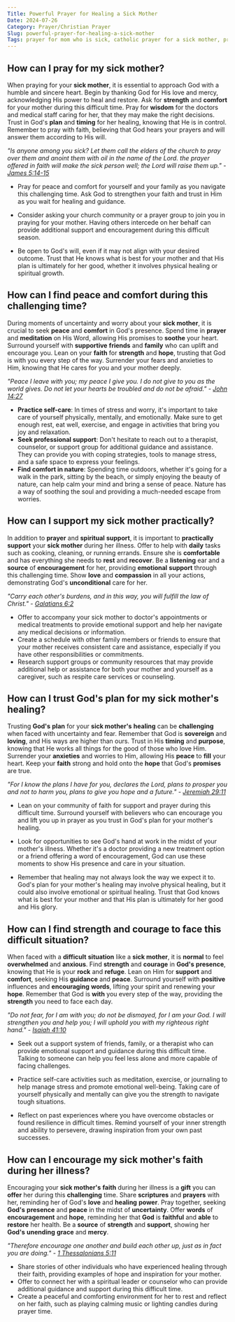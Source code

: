```yaml
---
Title: Powerful Prayer for Healing a Sick Mother
Date: 2024-07-26
Category: Prayer/Christian Prayer
Slug: powerful-prayer-for-healing-a-sick-mother
Tags: prayer for mom who is sick, catholic prayer for a sick mother, prayer for a friend's sick mother, catholic prayer for sick mother, prayer for sick mom, prayer for mom to get well, prayers for sick mom, prayer for mom healing, fast recovery prayer for mom to get well, healing prayer for my mom to get better, prayer for my sick mother, healing prayer for mother, prayer for my sick mom, prayer for mom in hospital, prayer of healing for my mother, catholic prayer for sick mom, healing prayer for my mother, prayer for my mother to be healed, prayer for sick elderly mother, pray for my mother health, prayer for mother health, prayer for the sick mother, prayer for sick mother, healing prayer for my mom, prayer for a friend's sick mom, prayer, christian prayer
---
```

## How can I pray for my sick mother?

When praying for your **sick mother**, it is essential to approach God with a humble and sincere heart. Begin by thanking God for His love and mercy, acknowledging His power to heal and restore. Ask for **strength** and **comfort** for your mother during this difficult time. Pray for **wisdom** for the doctors and medical staff caring for her, that they may make the right decisions. Trust in God's **plan** and **timing** for her healing, knowing that He is in control. Remember to pray with faith, believing that God hears your prayers and will answer them according to His will.

*"Is anyone among you sick? Let them call the elders of the church to pray over them and anoint them with oil in the name of the Lord.  the prayer offered in faith will make the sick person well; the Lord will raise them up." - [James 5:14-15](https://www.bibleref.com/James/5/James-5-14.html)*

- Pray for peace and comfort for yourself and your family as you navigate this challenging time. Ask God to strengthen your faith and trust in Him as you wait for healing and guidance.
 
- Consider asking your church community or a prayer group to join you in praying for your mother. Having others intercede on her behalf can provide additional support and encouragement during this difficult season.

- Be open to God's will, even if it may not align with your desired outcome. Trust that He knows what is best for your mother and that His plan is ultimately for her good, whether it involves physical healing or spiritual growth.


## How can I find peace and comfort during this challenging time?

During moments of uncertainty and worry about your **sick mother**, it is crucial to seek **peace** and **comfort** in God's presence. Spend time in **prayer** and **meditation** on His Word, allowing His promises to **soothe** your heart. Surround yourself with **supportive** **friends** and **family** who can uplift and encourage you. Lean on your **faith** for **strength** and **hope**, trusting that God is with you every step of the way. Surrender your fears and anxieties to Him, knowing that He cares for you and your mother deeply.

*"Peace I leave with you; my peace I give you. I do not give to you as the world gives. Do not let your hearts be troubled and do not be afraid." - [John 14:27](https://www.bibleref.com/John/14/John-14-27.html)*

- **Practice self-care**: In times of stress and worry, it's important to take care of yourself physically, mentally, and emotionally. Make sure to get enough rest, eat well, exercise, and engage in activities that bring you joy and relaxation.
- **Seek professional support**: Don't hesitate to reach out to a therapist, counselor, or support group for additional guidance and assistance. They can provide you with coping strategies, tools to manage stress, and a safe space to express your feelings.
- **Find comfort in nature**: Spending time outdoors, whether it's going for a walk in the park, sitting by the beach, or simply enjoying the beauty of nature, can help calm your mind and bring a sense of peace. Nature has a way of soothing the soul and providing a much-needed escape from worries.


## How can I support my sick mother practically?

In addition to **prayer** and **spiritual** **support**, it is important to **practically** **support** your **sick mother** during her illness. Offer to help with **daily** tasks such as cooking, cleaning, or running errands. Ensure she is **comfortable** and has everything she needs to **rest** and **recover**. Be a **listening** ear and a **source** of **encouragement** for her, providing **emotional** **support** through this challenging time. Show **love** and **compassion** in all your actions, demonstrating God's **unconditional** care for her.

*"Carry each other's burdens, and in this way, you will fulfill the law of Christ." - [Galatians 6:2](https://www.bibleref.com/Galatians/6/Galatians-6-2.html)*

- Offer to accompany your sick mother to doctor's appointments or medical treatments to provide emotional support and help her navigate any medical decisions or information.
- Create a schedule with other family members or friends to ensure that your mother receives consistent care and assistance, especially if you have other responsibilities or commitments.
- Research support groups or community resources that may provide additional help or assistance for both your mother and yourself as a caregiver, such as respite care services or counseling.


## How can I trust God's plan for my sick mother's healing?

Trusting **God's** **plan** for your **sick mother's** **healing** can be **challenging** when faced with uncertainty and fear. Remember that God is **sovereign** and **loving**, and His ways are higher than ours. Trust in His **timing** and **purpose**, knowing that He works all things for the good of those who love Him. Surrender your **anxieties** and worries to Him, allowing His **peace** to **fill** your heart. Keep your **faith** strong and hold onto the **hope** that God's **promises** are true.

*"For I know the plans I have for you, declares the Lord, plans to prosper you and not to harm you, plans to give you hope and a future." - [Jeremiah 29:11](https://www.bibleref.com/Jeremiah/29/Jeremiah-29-11.html)*

- Lean on your community of faith for support and prayer during this difficult time. Surround yourself with believers who can encourage you and lift you up in prayer as you trust in God's plan for your mother's healing.
 
- Look for opportunities to see God's hand at work in the midst of your mother's illness. Whether it's a doctor providing a new treatment option or a friend offering a word of encouragement, God can use these moments to show His presence and care in your situation.
 
- Remember that healing may not always look the way we expect it to. God's plan for your mother's healing may involve physical healing, but it could also involve emotional or spiritual healing. Trust that God knows what is best for your mother and that His plan is ultimately for her good and His glory.


## How can I find strength and courage to face this difficult situation?

When faced with a **difficult** **situation** like a **sick mother**, it is **normal** to feel **overwhelmed** and **anxious**. Find **strength** and **courage** in **God's** **presence**, knowing that He is your **rock** and **refuge**. Lean on Him for **support** and **comfort**, seeking His **guidance** and **peace**. Surround yourself with **positive** influences and **encouraging** **words**, lifting your spirit and renewing your **hope**. Remember that God is **with** you every step of the way, providing the **strength** you need to face each day.

*"Do not fear, for I am with you; do not be dismayed, for I am your God. I will strengthen you and help you; I will uphold you with my righteous right hand." - [Isaiah 41:10](https://www.bibleref.com/Isaiah/41/Isaiah-41-10.html)*

- Seek out a support system of friends, family, or a therapist who can provide emotional support and guidance during this difficult time. Talking to someone can help you feel less alone and more capable of facing challenges.
 
- Practice self-care activities such as meditation, exercise, or journaling to help manage stress and promote emotional well-being. Taking care of yourself physically and mentally can give you the strength to navigate tough situations.
 
- Reflect on past experiences where you have overcome obstacles or found resilience in difficult times. Remind yourself of your inner strength and ability to persevere, drawing inspiration from your own past successes.


## How can I encourage my sick mother's faith during her illness?

Encouraging your **sick mother's** **faith** during her illness is a **gift** you can **offer** her during this **challenging** time. Share **scriptures** and **prayers** with her, reminding her of God's **love** and **healing** **power**. Pray together, seeking **God's** **presence** and **peace** in the midst of **uncertainty**. Offer **words** of **encouragement** and **hope**, reminding her that **God** is **faithful** and **able** to **restore** her health. Be a **source** of **strength** and **support**, showing her **God's** **unending** **grace** and **mercy**.

*"Therefore encourage one another and build each other up, just as in fact you are doing." - [1 Thessalonians 5:11](https://www.bibleref.com/1-Thessalonians/5/1-Thessalonians-5-11.html)*

- Share stories of other individuals who have experienced healing through their faith, providing examples of hope and inspiration for your mother.
- Offer to connect her with a spiritual leader or counselor who can provide additional guidance and support during this difficult time.
- Create a peaceful and comforting environment for her to rest and reflect on her faith, such as playing calming music or lighting candles during prayer time.